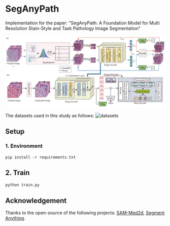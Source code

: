 # SegAnyPath

Implementation for the paper: "SegAnyPath: A Foundation Model for Multi Resolution Stain-Style and Task Pathology Image Segmentation“

![framework](img/overall.png)

The datasets used in this study as follows: ![datasets](img/datasets.png)

## Setup

### 1. Environment

```
pip install -r requirements.txt
```




## 2. Train
```
python train.py

```

## Acknowledgement

Thanks to the open-source of the following projects: [SAM-Med2d](https://github.com/OpenGVLab/SAM-Med2D), [Segment Anything](https://github.com/facebookresearch/segment-anything).



